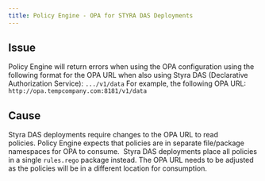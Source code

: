 ```yaml
---
title: Policy Engine - OPA for STYRA DAS Deployments
---
```


## Issue
Policy Engine will return errors when using the OPA configuration using the following format for the OPA URL when also using Styra DAS (Declarative Authorization Service):
```.../v1/data```
For example, the following OPA URL:
```http://opa.tempcompany.com:8181/v1/data```


## Cause
Styra DAS deployments require changes to the OPA URL to read policies. Policy Engine expects that policies are in separate file/package namespaces for OPA to consume.  Styra DAS deployments place all policies in a single ```rules.rego``` package instead. The OPA URL needs to be adjusted as the policies will be in a different location for consumption.

